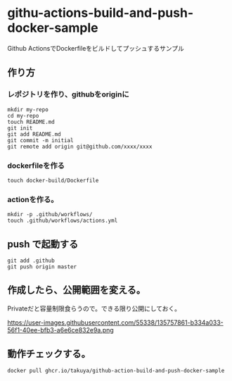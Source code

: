 # githu-actions-build-and-push-docker-sample
Github ActionsでDockerfileをビルドしてプッシュするサンプル



## 作り方


### レポジトリを作り、githubをoriginに
```
mkdir my-repo
cd my-repo
touch README.md
git init 
git add README.md
git commit -m initial
git remote add origin git@github.com/xxxx/xxxx 
```
### dockerfileを作る
```
touch docker-build/Dockerfile
```


### actionを作る。
```
mkdir -p .github/workflows/
touch .github/workflows/actions.yml
```


## push で起動する

```
git add .github
git push origin master
```

## 作成したら、公開範囲を変える。

Privateだと容量制限食らうので。できる限り公開にしておく。

https://user-images.githubusercontent.com/55338/135757861-b334a033-56f1-40ee-bfb3-a6e6ce832e9a.png


## 動作チェックする。
```
docker pull ghcr.io/takuya/github-action-build-and-push-docker-sample
```

